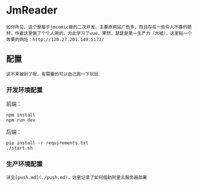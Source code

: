# JmReader

    如你所见，这个是基于jmcomic做的二次开发，主要原网站广告多，而且存在一些令人不喜的题材，作者这里做了个个人用的，为此学习了vue，果然，瑟瑟是第一生产力（大嘘），这里贴一个效果的网址：http://120.27.201.149:5173/

## 配置

    说不来被封了呢，有需要的可以自己跑一下玩玩

### 开发环境配置

前端：
```
npm install  
npm run dev
```

后端：
```
pip install -r requirements.txt  
./start.sh
```

### 生产环境配置

    详见[push.md](./push.md)，这里记录了如何借助阿里云服务器部署
